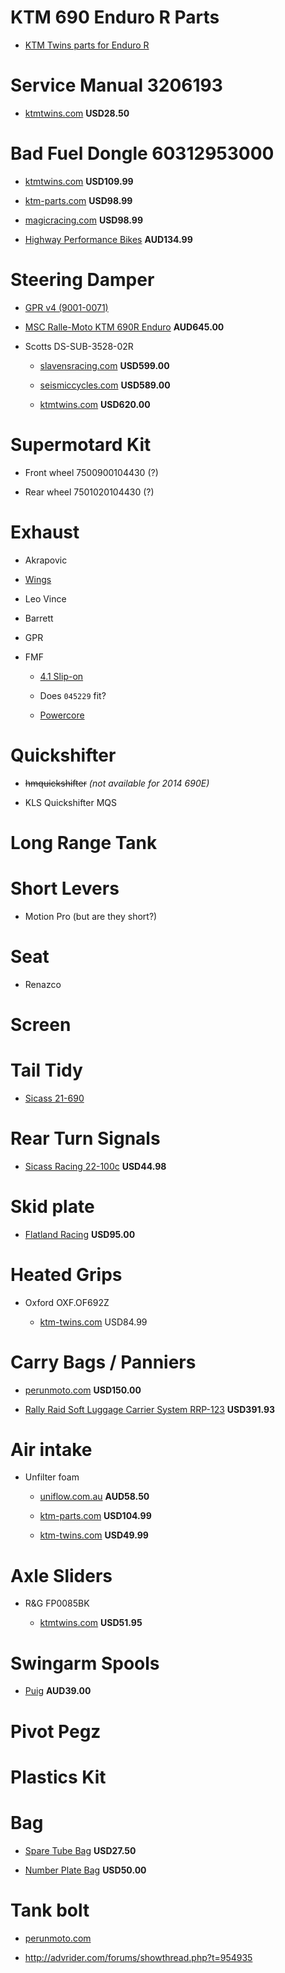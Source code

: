 KTM 690 Enduro R Parts
======================

* [KTM Twins parts for Enduro R](http://www.ktmtwins.com/ktm-690-parts/ktm-690-enduro-parts)

# Service Manual 3206193

  * [ktmtwins.com](http://www.ktmtwins.com/ktm-690-2008-2013-enduro-smc-service-manual-dvd) **USD28.50**

# Bad Fuel Dongle 60312953000

  * [ktmtwins.com](http://www.ktmtwins.com/ktm-60312953000) **USD109.99**

  * [ktm-parts.com](http://www.ktm-parts.com/60312953000.html#.U6_zAf6HYSI) **USD98.99**

  * [magicracing.com](http://www.magicracing.com/KTM-OFFROAD-DONGLE_p_155918.html) **USD98.99**
  
  * [Highway Performance Bikes](http://highway.hdspares.com.au/index.php?main_page=product_info&products_id=943668) **AUD134.99**

# Steering Damper

  * [GPR v4 (9001-0071)](http://www.gprstabilizer.com/shopping_dirtbikes_ktm_690-enduro-r_12-14)

  * [MSC Ralle-Moto KTM 690R Enduro](https://www.rallemoto.com/contents/en-us/d28.html) **AUD645.00**

  * Scotts DS-SUB-3528-02R

    * [slavensracing.com](http://slavensracing.com/shop/scotts-steering-damper-kit-for-ktm-690-sm-smr-smc-duke-e-r-enduro/) **USD599.00**

    * [seismiccycles.com](http://www.seismiccycles.com/p-1456-scotts-performance-rubber-sub-mount-steering-stabilizer-kit-ktm-690-enduro-2011-2013-_ds-sub-3528-02r.aspx) **USD589.00**

    * [ktmtwins.com](http://www.ktmtwins.com/scott-s-performance-2012-damper-kit) **USD620.00**

# Supermotard Kit 

  * Front wheel 7500900104430 (?)

  * Rear wheel 7501020104430 (?)

# Exhaust

  * Akrapovic

  * [Wings](http://wingsexhausts.com.au/price_chart_9.html)

  * Leo Vince

  * Barrett

  * GPR

  * FMF

    * [4.1 Slip-on](http://www.ktmtwins.com/fmf-ktm-690-41-slipon-exhaust)

    * Does `045229` fit?

    * [Powercore](http://www.ktmtwins.com/fmf-ktm-690-exhaust)

# Quickshifter

  * ~~hmquickshifter~~ *(not available for 2014 690E)*

  * KLS Quickshifter MQS

# Long Range Tank

# Short Levers

  * Motion Pro (but are they short?)

# Seat
 
  * Renazco

# Screen

# Tail Tidy

  * [Sicass 21-690](http://sicassracing.com/store/products/tail_lights/sicass_easy_fit/ktm_690_easy_fit_under_fender)

# Rear Turn Signals

  * [Sicass Racing 22-100c](http://sicassracing.com/store/turn_signals/led/orange_lens_led_flat_mount_ktm?cPath=105_46_2222) **USD44.98**

# Skid plate

  * [Flatland Racing](http://flatlandracing.com/Merchant2/merchant.mvc?Screen=PROD&Store_Code=FR&Product_Code=24-46) **USD95.00**

# Heated Grips

  * Oxford OXF.OF692Z

    * [ktm-twins.com](http://www.ktmtwins.com/oxford-ktm-heated-grip-set) USD84.99 

# Carry Bags / Panniers

  * [perunmoto.com](http://www.perunmoto.com/collections/ktm-690-enduro-enduro-r/products/soft-luggage-and-rotopax-add-on-plate-for-tt-racks) **USD150.00**

  * [Rally Raid Soft Luggage Carrier System RRP-123](http://www.ktmtwins.com/rally-raid-ktm-690-enduro-smc-soft-luggage-carrier-system) **USD391.93**

# Air intake

  * Unfilter foam

    * [uniflow.com.au](http://www.uniflow.com.au/contents/en-us/d73.html) **AUD58.50**

    * [ktm-parts.com](http://www.ktm-parts.com/76506115000.html#.U7CDN_6HYSI) **USD104.99**

    * [ktm-twins.com](http://www.ktmtwins.com/uni-ktm-690-enduro-smc-air-filter) **USD49.99**

# Axle Sliders

  * R&G FP0085BK

    * [ktmtwins.com](http://www.ktmtwins.com/r-g-ktm-690-enduro-fork-sliders) **USD51.95**

# Swingarm Spools

  * [Puig](http://mototoys.com.au/shop/650/122/ktm/690-supermoto-r/puig-ktm-swingarm-lifter-spool-set-detail.html) **AUD39.00**

# Pivot Pegz

# Plastics Kit

# Bag

  * [Spare Tube Bag](http://dirt-bike-gear.com/stb.html) **USD27.50**

  * [Number Plate Bag](http://dirt-bike-gear.com/npb.html) **USD50.00**

# Tank bolt

  * [perunmoto.com](http://www.perunmoto.com/collections/ktm-690-enduro-enduro-r/products/ktm-690-subframe-tank-reinforcement-kit)

  * http://advrider.com/forums/showthread.php?t=954935

